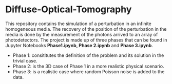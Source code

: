 # Diffuse-Optical-Tomography

This repository contains the simulation of a perturbation in an infinite homogeneous media. The recovery of the position of the perturbation in the media is 
done by the measurement of the photons arrived to an array of photodetectors. The project is made up of three phases that can be found in Jupyter Notebooks **Phase1.ipynb, 
Phase 2.ipynb** and **Phase 3.ipynb**. 

- Phase 1: consititutes the definition of the problem and its solution in the trivial case. 
- Phase 2: is the 3D case of Phase 1 in a more realistic physical scenario.
- Phase 3: is a realistic case where random Poisson noise is added to the data. 
